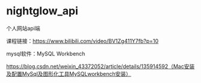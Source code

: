 # nightglow_api
个人网站api端

课程链接：https://www.bilibili.com/video/BV1Zg411Y7fb?p=10

mysql软件：MySQL Workbench

https://blog.csdn.net/weixin_43372052/article/details/135914592（Mac安装及配置MySql及图形化工具MySQLworkbench安装）